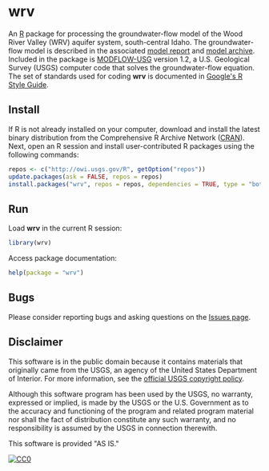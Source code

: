 # wrv

An [R](http://www.r-project.org/ "The R Project for Statistical Computing") package for processing the groundwater-flow model of the Wood River Valley (WRV) aquifer system, south-central Idaho.
The groundwater-flow model is described in the associated [model report](http://dx.doi.org/10.3133/sir20165080 "USGS Scientific Investigations Report") and [model archive](http://dx.doi.org/10.5066/F7C827DT "USGS Data Release").
Included in the package is [MODFLOW-USG](http://water.usgs.gov/ogw/mfusg/ "MODFLOW-USG") version 1.2, a U.S. Geological Survey (USGS) computer code that solves the groundwater-flow equation.
The set of standards used for coding **wrv** is documented in [Google's R Style Guide](https://google.github.io/styleguide/Rguide.xml "Google's R Style Guide").

## Install

If R is not already installed on your computer, download and install the latest binary distribution from the Comprehensive R Archive Network ([CRAN](http://cran.r-project.org/ "The Comprehensive R Archive Network")).
Next, open an R session and install user-contributed R packages using the following commands:

```r
repos <- c("http://owi.usgs.gov/R", getOption("repos"))
update.packages(ask = FALSE, repos = repos)
install.packages("wrv", repos = repos, dependencies = TRUE, type = "both")
```

## Run

Load **wrv** in the current R session:

```r
library(wrv)
```

Access package documentation:

```r
help(package = "wrv")
```

## Bugs

Please consider reporting bugs and asking questions on the [Issues page](https://github.com/USGS-R/wrv/issues).

## Disclaimer

This software is in the public domain because it contains materials that originally came from the USGS, an agency of the United States Department of Interior.
For more information, see the [official USGS copyright policy](http://www.usgs.gov/visual-id/credit_usgs.html#copyright/ "official USGS copyright policy").

Although this software program has been used by the USGS, no warranty, expressed or implied,
is made by the USGS or the U.S. Government as to the accuracy and functioning of the program and related program material nor shall the fact of distribution constitute any such warranty,
and no responsibility is assumed by the USGS in connection therewith.

This software is provided "AS IS."

[![CC0](http://i.creativecommons.org/p/zero/1.0/88x31.png)](http://creativecommons.org/publicdomain/zero/1.0/)
